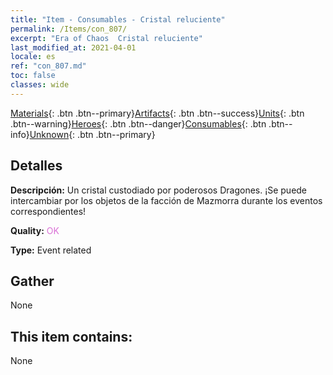 ```yaml
---
title: "Item - Consumables - Cristal reluciente"
permalink: /Items/con_807/
excerpt: "Era of Chaos  Cristal reluciente"
last_modified_at: 2021-04-01
locale: es
ref: "con_807.md"
toc: false
classes: wide
---
```

 [Materials](/es/Items/){: .btn .btn--primary}[Artifacts](/es/Items/Artifacts/){: .btn .btn--success}[Units](/es/Items/Units/){: .btn .btn--warning}[Heroes](/es/Items/Heroes/){: .btn .btn--danger}[Consumables](/es/Items/Consumables/){: .btn .btn--info}[Unknown](/es/Items/Unknown/){: .btn .btn--primary}

## Detalles
 **Descripción:** Un cristal custodiado por poderosos Dragones. ¡Se puede intercambiar por los objetos de la facción de Mazmorra durante los eventos correspondientes!

 **Quality:** <span style="color: #DA70D6">OK</span>

 **Type:** Event related

## Gather

  None

## This item contains:

  None

